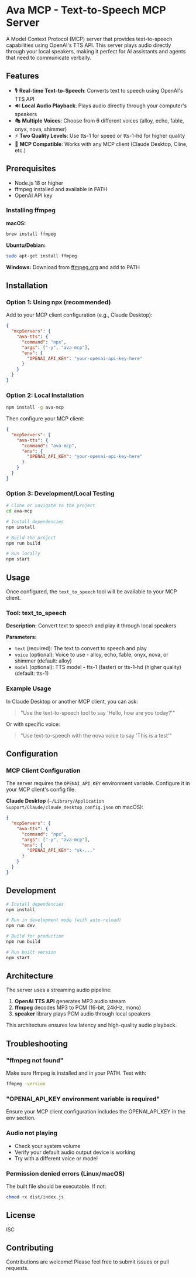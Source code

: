 # Ava MCP - Text-to-Speech MCP Server

A Model Context Protocol (MCP) server that provides text-to-speech capabilities using OpenAI's TTS API. This server plays audio directly through your local speakers, making it perfect for AI assistants and agents that need to communicate verbally.

## Features

- 🎙️ **Real-time Text-to-Speech**: Converts text to speech using OpenAI's TTS API
- 🔊 **Local Audio Playback**: Plays audio directly through your computer's speakers
- 🎭 **Multiple Voices**: Choose from 6 different voices (alloy, echo, fable, onyx, nova, shimmer)
- ⚡ **Two Quality Levels**: Use tts-1 for speed or tts-1-hd for higher quality
- 🔌 **MCP Compatible**: Works with any MCP client (Claude Desktop, Cline, etc.)

## Prerequisites

- Node.js 18 or higher
- ffmpeg installed and available in PATH
- OpenAI API key

### Installing ffmpeg

**macOS:**
```bash
brew install ffmpeg
```

**Ubuntu/Debian:**
```bash
sudo apt-get install ffmpeg
```

**Windows:**
Download from [ffmpeg.org](https://ffmpeg.org/download.html) and add to PATH

## Installation

### Option 1: Using npx (recommended)

Add to your MCP client configuration (e.g., Claude Desktop):

```json
{
  "mcpServers": {
    "ava-tts": {
      "command": "npx",
      "args": ["-y", "ava-mcp"],
      "env": {
        "OPENAI_API_KEY": "your-openai-api-key-here"
      }
    }
  }
}
```

### Option 2: Local Installation

```bash
npm install -g ava-mcp
```

Then configure your MCP client:

```json
{
  "mcpServers": {
    "ava-tts": {
      "command": "ava-mcp",
      "env": {
        "OPENAI_API_KEY": "your-openai-api-key-here"
      }
    }
  }
}
```

### Option 3: Development/Local Testing

```bash
# Clone or navigate to the project
cd ava-mcp

# Install dependencies
npm install

# Build the project
npm run build

# Run locally
npm start
```

## Usage

Once configured, the `text_to_speech` tool will be available to your MCP client.

### Tool: text_to_speech

**Description:** Convert text to speech and play it through local speakers

**Parameters:**
- `text` (required): The text to convert to speech and play
- `voice` (optional): Voice to use - alloy, echo, fable, onyx, nova, or shimmer (default: alloy)
- `model` (optional): TTS model - tts-1 (faster) or tts-1-hd (higher quality) (default: tts-1)

### Example Usage

In Claude Desktop or another MCP client, you can ask:

> "Use the text-to-speech tool to say 'Hello, how are you today?'"

Or with specific voice:

> "Use text-to-speech with the nova voice to say 'This is a test'"

## Configuration

### MCP Client Configuration

The server requires the `OPENAI_API_KEY` environment variable. Configure it in your MCP client's config file.

**Claude Desktop** (`~/Library/Application Support/Claude/claude_desktop_config.json` on macOS):

```json
{
  "mcpServers": {
    "ava-tts": {
      "command": "npx",
      "args": ["-y", "ava-mcp"],
      "env": {
        "OPENAI_API_KEY": "sk-..."
      }
    }
  }
}
```

## Development

```bash
# Install dependencies
npm install

# Run in development mode (with auto-reload)
npm run dev

# Build for production
npm run build

# Run built version
npm start
```

## Architecture

The server uses a streaming audio pipeline:

1. **OpenAI TTS API** generates MP3 audio stream
2. **ffmpeg** decodes MP3 to PCM (16-bit, 24kHz, mono)
3. **speaker** library plays PCM audio through local speakers

This architecture ensures low latency and high-quality audio playback.

## Troubleshooting

### "ffmpeg not found"
Make sure ffmpeg is installed and in your PATH. Test with:
```bash
ffmpeg -version
```

### "OPENAI_API_KEY environment variable is required"
Ensure your MCP client configuration includes the OPENAI_API_KEY in the env section.

### Audio not playing
- Check your system volume
- Verify your default audio output device is working
- Try with a different voice or model

### Permission denied errors (Linux/macOS)
The built file should be executable. If not:
```bash
chmod +x dist/index.js
```

## License

ISC

## Contributing

Contributions are welcome! Please feel free to submit issues or pull requests.

